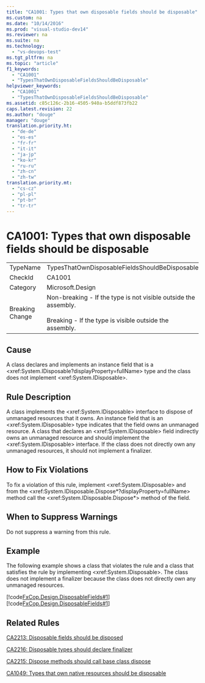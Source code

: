 ```yaml
---
title: "CA1001: Types that own disposable fields should be disposable"
ms.custom: na
ms.date: "10/14/2016"
ms.prod: "visual-studio-dev14"
ms.reviewer: na
ms.suite: na
ms.technology: 
  - "vs-devops-test"
ms.tgt_pltfrm: na
ms.topic: "article"
f1_keywords: 
  - "CA1001"
  - "TypesThatOwnDisposableFieldsShouldBeDisposable"
helpviewer_keywords: 
  - "CA1001"
  - "TypesThatOwnDisposableFieldsShouldBeDisposable"
ms.assetid: c85c126c-2b16-4505-940a-b5ddf873fb22
caps.latest.revision: 22
ms.author: "douge"
manager: "douge"
translation.priority.ht: 
  - "de-de"
  - "es-es"
  - "fr-fr"
  - "it-it"
  - "ja-jp"
  - "ko-kr"
  - "ru-ru"
  - "zh-cn"
  - "zh-tw"
translation.priority.mt: 
  - "cs-cz"
  - "pl-pl"
  - "pt-br"
  - "tr-tr"
---
```

# CA1001: Types that own disposable fields should be disposable
|||  
|-|-|  
|TypeName|TypesThatOwnDisposableFieldsShouldBeDisposable|  
|CheckId|CA1001|  
|Category|Microsoft.Design|  
|Breaking Change|Non-breaking - If the type is not visible outside the assembly.<br /><br /> Breaking - If the type is visible outside the assembly.|  
  
## Cause  
 A class declares and implements an instance field that is a \<xref:System.IDisposable?displayProperty=fullName> type and the class does not implement \<xref:System.IDisposable>.  
  
## Rule Description  
 A class implements the \<xref:System.IDisposable> interface to dispose of unmanaged resources that it owns. An instance field that is an \<xref:System.IDisposable> type indicates that the field owns an unmanaged resource. A class that declares an \<xref:System.IDisposable> field indirectly owns an unmanaged resource and should implement the \<xref:System.IDisposable> interface. If the class does not directly own any unmanaged resources, it should not implement a finalizer.  
  
## How to Fix Violations  
 To fix a violation of this rule, implement \<xref:System.IDisposable> and from the \<xref:System.IDisposable.Dispose*?displayProperty=fullName> method call the \<xref:System.IDisposable.Dispose*> method of the field.  
  
## When to Suppress Warnings  
 Do not suppress a warning from this rule.  
  
## Example  
 The following example shows a class that violates the rule and a class that satisfies the rule by implementing \<xref:System.IDisposable>. The class does not implement a finalizer because the class does not directly own any unmanaged resources.  
  
 [!code[FxCop.Design.DisposableFields#1](../codequality/codesnippet/VisualBasic/ca1001--types-that-own-disposable-fields-should-be-disposable_1.vb)]
[!code[FxCop.Design.DisposableFields#1](../codequality/codesnippet/CSharp/ca1001--types-that-own-disposable-fields-should-be-disposable_1.cs)]  
  
## Related Rules  
 [CA2213: Disposable fields should be disposed](../codequality/ca2213--disposable-fields-should-be-disposed.md)  
  
 [CA2216: Disposable types should declare finalizer](../codequality/ca2216--disposable-types-should-declare-finalizer.md)  
  
 [CA2215: Dispose methods should call base class dispose](../codequality/ca2215--dispose-methods-should-call-base-class-dispose.md)  
  
 [CA1049: Types that own native resources should be disposable](../codequality/ca1049--types-that-own-native-resources-should-be-disposable.md)